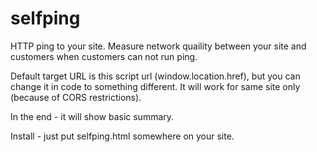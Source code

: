 # selfping
HTTP ping to your site. Measure network quaility between your site and customers when customers can not run ping.

Default target URL is this script url (window.location.href), but you can change it in code to something different.
It will work for same site only (because of CORS restrictions).

In the end - it will show basic summary.

Install - just put selfping.html somewhere on your site.
